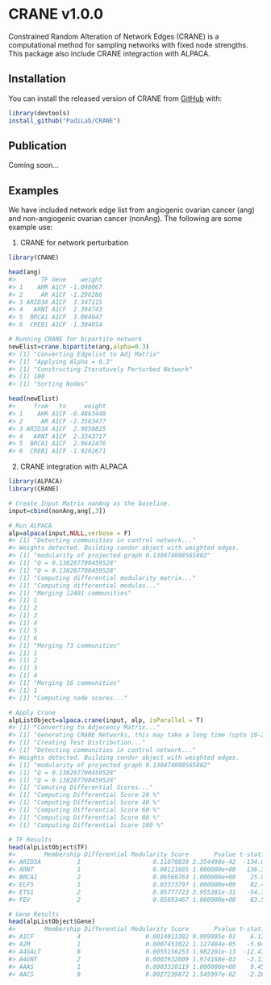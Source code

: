 
<!-- README.md is generated from README.Rmd. Please edit that file -->

# CRANE v1.0.0

Constrained Random Alteration of Network Edges (CRANE) is a
computational method for sampling networks with fixed node strengths.
This package also include CRANE integraction with ALPACA.

## Installation

You can install the released version of CRANE from
[GitHub](https://github.com/PadiLab/CRANE) with:

``` r
library(devtools)
install_github("PadiLab/CRANE")
```

## Publication

Coming soon…

## Examples

We have included network edge list from angiogenic ovarian cancer (ang)
and non-angiogenic ovarian cancer (nonAng). The following are some
example use:

1.  CRANE for network perturbation

<!-- end list -->

``` r
library(CRANE)

head(ang)
#>       TF Gene    weight
#> 1    AHR A1CF -1.090067
#> 2     AR A1CF -1.296286
#> 3 ARID3A A1CF  3.347115
#> 4   ARNT A1CF  2.394743
#> 5  BRCA1 A1CF  3.084647
#> 6  CREB1 A1CF -1.384014

# Running CRANE for bipartite network
newElist=crane.bipartite(ang,alpha=0.3)
#> [1] "Converting Edgelist to Adj Matrix"
#> [1] "Applying Alpha = 0.3"
#> [1] "Constructing Iteratuvely Perturbed Network"
#> [1] 100
#> [1] "Sorting Nodes"

head(newElist)
#>     from   to     weight
#> 1    AHR A1CF -0.4863448
#> 2     AR A1CF -2.3563477
#> 3 ARID3A A1CF  2.9850825
#> 4   ARNT A1CF  2.3343717
#> 5  BRCA1 A1CF  2.9642476
#> 6  CREB1 A1CF -1.9202671
```

2.  CRANE integration with ALPACA

<!-- end list -->

``` r
library(ALPACA)
library(CRANE)

# Create Input Matrix nonAng as the baseline.
input=cbind(nonAng,ang[,3])

# Run ALPACA
alp=alpaca(input,NULL,verbose = F)
#> [1] "Detecting communities in control network..."
#> Weights detected. Building condor object with weighted edges.
#> [1] "modularity of projected graph 0.130474098565802"
#> [1] "Q = 0.138287700459528"
#> [1] "Q = 0.138287700459528"
#> [1] "Computing differential modularity matrix..."
#> [1] "Computing differential modules..."
#> [1] "Merging 12401 communities"
#> [1] 1
#> [1] 2
#> [1] 3
#> [1] 4
#> [1] 5
#> [1] 6
#> [1] "Merging 73 communities"
#> [1] 1
#> [1] 2
#> [1] 3
#> [1] 4
#> [1] "Merging 16 communities"
#> [1] 1
#> [1] "Computing node scores..."

# Apply Crane
alpListObject=alpaca.crane(input, alp, isParallel = T)
#> [1] "Converting to Adjecency Matrix..."
#> [1] "Generating CRANE Networks, this may take a long time (upto 10-20 minutes for Networks with 19000+ nodes) ..."
#> [1] "Creating Test Distribution..."
#> [1] "Detecting communities in control network..."
#> Weights detected. Building condor object with weighted edges.
#> [1] "modularity of projected graph 0.130474098565802"
#> [1] "Q = 0.138287700459528"
#> [1] "Q = 0.138287700459528"
#> [1] "Comuting Differential Scores..."
#> [1] "Computing Differential Score 20 %"
#> [1] "Computing Differential Score 40 %"
#> [1] "Computing Differential Score 60 %"
#> [1] "Computing Differential Score 80 %"
#> [1] "Computing Differential Score 100 %"

# TF Results
head(alpListObject$TF)
#>        Membership Differential Modularity Score       Pvalue t-statistic
#> ARID3A          1                    0.11078839 2.354490e-42  -134.03163
#> ARNT            1                    0.08121685 1.000000e+00   136.38618
#> BRCA1           2                    0.06560763 1.000000e+00    25.99591
#> ELF5            1                    0.03373797 1.000000e+00    82.42068
#> ETS1            2                    0.05777723 3.955381e-31   -54.75762
#> FEV             2                    0.05693467 1.000000e+00    83.51181

# Gene Results
head(alpListObject$Gene)
#>        Membership Differential Modularity Score       Pvalue t-statistic
#> A1CF            4                  0.0014013382 9.999995e-01    6.175483
#> A2M             1                  0.0007451022 1.127484e-05   -5.042341
#> A4GALT          6                  0.0055156253 1.982201e-13  -12.413065
#> A4GNT           2                  0.0003932609 1.974168e-03   -3.131707
#> AAAS            1                  0.0003320119 1.000000e+00    9.451461
#> AACS            9                  0.0027239872 1.545997e-02   -2.268509
```
